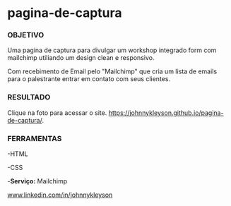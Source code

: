 # pagina-de-captura

### **OBJETIVO**
Uma pagina de captura para divulgar um workshop integrado form com mailchimp utiliando um design clean e responsivo.

Com recebimento de Email pelo "Mailchimp" que cria um lista de emails para o palestrante entrar em contato com seus clientes.

### **RESULTADO**
Clique na foto para acessar o site.
 https://johnnykleyson.github.io/pagina-de-captura/.

### **FERRAMENTAS**
-HTML

-CSS

-**Serviço:** Mailchimp

www.linkedin.com/in/johnnykleyson
